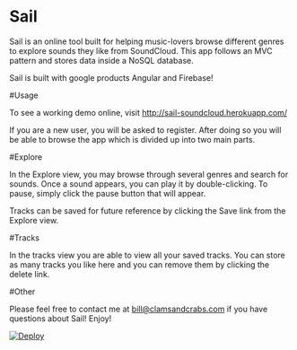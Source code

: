 # Sail

Sail is an online tool built for helping music-lovers browse different genres to explore sounds they like from SoundCloud.
This app follows an MVC pattern and stores data inside a NoSQL database.

Sail is built with google products Angular and Firebase!

#Usage

To see a working demo online, visit http://sail-soundcloud.herokuapp.com/

If you are a new user, you will be asked to register. After doing so you will be able to browse the app which is divided up into two main parts.

#Explore

In the Explore view, you may browse through several genres and search for sounds.
Once a sound appears, you can play it by double-clicking. To pause, simply click the pause button that will appear.

Tracks can be saved for future reference by clicking the Save link from the Explore view.

#Tracks

In the tracks view you are able to view all your saved tracks. You can store as many tracks you like here and you can remove them by clicking the delete link.

#Other

Please feel free to contact me at bill@clamsandcrabs.com if you have questions about Sail! Enjoy!

[![Deploy](https://www.herokucdn.com/deploy/button.png)](https://heroku.com/deploy)
